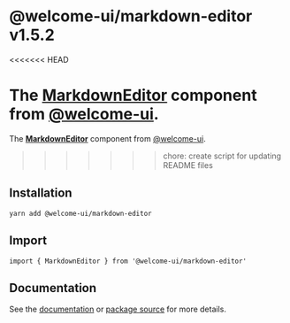 # @welcome-ui/markdown-editor v1.5.2
<<<<<<< HEAD

The [MarkdownEditor](http://welcome-ui.com/fields/markdown-editor) component from [@welcome-ui](http://welcome-ui.com).
=======
  
The **[MarkdownEditor](http://welcome-ui.com/fields/markdown-editor)** component from [@welcome-ui](http://welcome-ui.com).
>>>>>>> chore: create script for updating README files

## Installation

    yarn add @welcome-ui/markdown-editor

## Import

    import { MarkdownEditor } from '@welcome-ui/markdown-editor'

## Documentation

See the [documentation](http://welcome-ui.com/fields/markdown-editor) or [package source](https://github.com/WTTJ/welcome-ui/tree/v1.5.2/packages/MarkdownEditor) for more details.
